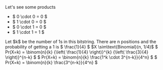 Let's see some products

<ul>
<li> $ 0 \cdot 0 = 0 $
	<li> $ 1 \cdot 0 = 0 $
	<li> $ 0 \cdot 1 = 0 $
	<li> $ 1 \cdot 1 = 1 $
</ul>
Let $k$ be the number of 1s in this bitstring. 
There are n positions and the probability of getting a 1 is $ \frac{1}{4} $ 
$X \sim\text{Binomial}(n, 1/4)$ 
$ Pr(X=k) = \binom{n}{k} {\left( \frac{1}{4} \right)}^{k} {\left( \frac{3}{4} \right)}^{n-k} $ 
$ Pr(X=k) = \binom{n}{k} \frac{1^k \cdot 3^{n-k}}{4^n} $ 
$ Pr(X=k) = \binom{n}{k} \frac{3^{n-k}}{4^n} $
